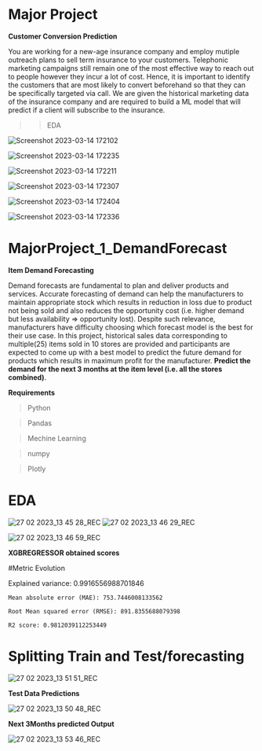 # Major Project

**Customer Conversion Prediction**

You are working for a new-age insurance company and employ mutiple outreach plans to sell term insurance to your customers. Telephonic marketing campaigns still remain one of the most effective way to reach out to people however they incur a lot of cost. Hence, it is important to identify the customers that are most likely to convert beforehand so that they can be specifically targeted via call. We are given the historical marketing data of the insurance company and are required to build a ML model that will predict if a client will subscribe to the insurance.


>>EDA

![Screenshot 2023-03-14 172102](https://user-images.githubusercontent.com/103018333/224993559-9703d1fd-80bb-4e2c-9c0c-8bb529980b2e.png)


![Screenshot 2023-03-14 172235](https://user-images.githubusercontent.com/103018333/224993606-0dbb9f04-27ac-4af6-89c4-d95e475ab5e1.png)

![Screenshot 2023-03-14 172211](https://user-images.githubusercontent.com/103018333/224993582-0331176d-1dd5-4a97-a758-71207aeddffd.png)

![Screenshot 2023-03-14 172307](https://user-images.githubusercontent.com/103018333/224993664-b1f7701c-4f4c-4530-84a5-5df2e7ea98c3.png)


![Screenshot 2023-03-14 172404](https://user-images.githubusercontent.com/103018333/224993884-c882a53d-e3d7-4622-ab8b-83598ec9d1d1.png)

![Screenshot 2023-03-14 172336](https://user-images.githubusercontent.com/103018333/224993849-668bf6d1-1904-4351-8a66-42edcb1fdb66.png)




# MajorProject_1_DemandForecast
**Item Demand Forecasting**

Demand forecasts are fundamental to plan and deliver products and services. Accurate forecasting of demand can help the manufacturers to maintain appropriate stock which results in reduction in loss due to product not being sold and also reduces the opportunity cost (i.e. higher demand but less availability => opportunity lost). Despite such relevance, manufacturers have difficulty choosing which forecast model is the best for their use case. In this project, historical sales data corresponding to multiple(25) items sold in 10 stores are provided and participants are expected to come up with a best model to predict the future demand for products which results in maximum profit for the manufacturer. **Predict the demand for the next 3 months at the item level (i.e. all the stores combined)**.

**Requirements**

> Python

>Pandas

> Mechine Learning

> numpy

> Plotly


# EDA

![27 02 2023_13 45 28_REC](https://user-images.githubusercontent.com/103018333/221510384-29705c93-8a75-44ae-a021-cb49f727014d.png)
![27 02 2023_13 46 29_REC](https://user-images.githubusercontent.com/103018333/221510424-95d0a6f1-6c3f-40a2-9266-d8caca00ad0f.png)

![27 02 2023_13 46 59_REC](https://user-images.githubusercontent.com/103018333/221510457-3edd6792-c7f2-4d8d-8009-a1b695d8d2ff.png)


**XGBREGRESSOR obtained scores**

#Metric Evolution 

  Explained variance: 0.9916556988701846

	Mean absolute error (MAE): 753.7446008133562

	Root Mean squared error (RMSE): 891.8355688079398

	R2 score: 0.9812039112253449

# Splitting Train and Test/forecasting

![27 02 2023_13 51 51_REC](https://user-images.githubusercontent.com/103018333/221511687-bdc9d901-d782-4aa2-bfca-784bfb50e4af.png)

**Test Data Predictions**

![27 02 2023_13 50 48_REC](https://user-images.githubusercontent.com/103018333/221512017-b0fd4a66-2149-45ac-aed4-aef3dcfcc26a.png)


**Next 3Months predicted Output**


![27 02 2023_13 53 46_REC](https://user-images.githubusercontent.com/103018333/221512185-65880822-ab92-4e98-9616-4850e1bd7e31.png)


